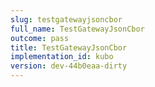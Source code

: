 ```yaml
---
slug: testgatewayjsoncbor
full_name: TestGatewayJsonCbor
outcome: pass
title: TestGatewayJsonCbor
implementation_id: kubo
version: dev-44b0eaa-dirty
---
```


